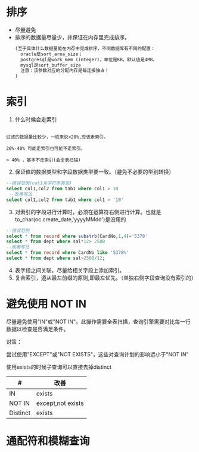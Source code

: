 # 排序

* 尽量避免
* 排序的数据量尽量少，并保证在内存里完成排序。
  ```txt
  (至于具体什么数据量能在内存中完成排序，不同数据库有不同的配置：
    oracle是sort_area_size；
    postgresql是work_mem (integer)，单位是KB，默认值是4MB。
    mysql是sort_buffer_size
    注意：该参数对应的分配内存是每连接独占！
  )
  ```

# 索引

1. 什么时候会走索引

```

过滤的数据量比较少，一般来说<20%,应该走索引。

20%-40% 可能走索引也可能不走索引。

> 40% ，基本不走索引(会全表扫描)
```

2. 保证值的数据类型和字段数据类型要一致。（避免不必要的型别转换）

```sql
--错误范例(col1为字符串类型)
select col1,col2 from tab1 where col1 > 10
 --改善写法
select col1,col2 from tab1 where col1 > '10'
```

3. 对索引的字段进行计算时，必须在运算符右侧进行计算。也就是 to_char(oc.create_date,'yyyyMMdd')是没用的

```sql
--错误范例
select * from record where substrb(CardNo,1,4)='5378'
select * from dept where sal*12> 2500
--改善写法
select * from record where CardNo like '5378%'
select * from dept where sal>2500/12;
```

4. 表字段之间关联，尽量给相关字段上添加索引。
5. 复合索引，遵从最左前缀的原则,即最左优先。（单独右侧字段查询没有索引的）

# 避免使用 NOT IN

尽量避免使用"IN"或"NOT IN"。此操作需要全表扫描，查询引擎需要对比每一行数据以检查是否满足条件。

对策：

尝试使用"EXCEPT"或"NOT EXISTS"，这些对查询计划的影响远小于"NOT IN"

使用exists的时候子查询可以直接去掉distinct

| #        | 改善              |
| -------- | ----------------- |
| IN       | exists            |
| NOT IN   | except,not exists |
| Distinct | exists            |

# 通配符和模糊查询
